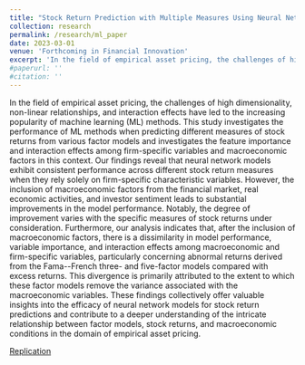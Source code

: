 ```yaml
---
title: "Stock Return Prediction with Multiple Measures Using Neural Network Models"
collection: research
permalink: /research/ml_paper
date: 2023-03-01
venue: 'Forthcoming in Financial Innovation'
excerpt: 'In the field of empirical asset pricing, the challenges of high dimensionality, non-linear relationships, and interaction effects have led to the increasing popularity of machine learning (ML) methods. This study investigates the performance of ML methods when predicting different measures of stock returns from various factor models and investigates the feature importance and interaction effects among firm-specific variables and macroeconomic factors in this context.'
#paperurl: ''
#citation: ''
---
```

In the field of empirical asset pricing, the challenges of high dimensionality, non-linear relationships, and interaction effects have led to the increasing popularity of machine learning (ML) methods. This study investigates the performance of ML methods when predicting different measures of stock returns from various factor models and investigates the feature importance and interaction effects among firm-specific variables and macroeconomic factors in this context. Our findings reveal that neural network models exhibit consistent performance across different stock return measures when they rely solely on firm-specific characteristic variables. However, the inclusion of macroeconomic factors from the financial market, real economic activities, and investor sentiment leads to substantial improvements in the model performance. Notably, the degree of improvement varies with the specific measures of stock returns under consideration. Furthermore, our analysis indicates that, after the inclusion of macroeconomic factors, there is a dissimilarity in model performance, variable importance, and interaction effects among macroeconomic and firm-specific variables, particularly concerning abnormal returns derived from the Fama--French three- and five-factor models compared with excess returns. This divergence is primarily attributed to the extent to which these factor models remove the variance associated with the macroeconomic variables. These findings collectively offer valuable insights into the efficacy of neural network models for stock return predictions and contribute to a deeper understanding of the intricate relationship between factor models, stock returns, and macroeconomic conditions in the domain of empirical asset pricing.

[Replication](https://github.com/CongWang141/machine_learning_paper)